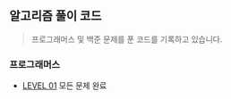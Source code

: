 ## 알고리즘 풀이 코드 


> 프로그래머스 및 백준 문제를 푼 코드를 기록하고 있습니다. 



### 프로그래머스

* [LEVEL 01](https://github.com/pursue503/coding-test/tree/master/src/level01) 모든 문제 완료 
